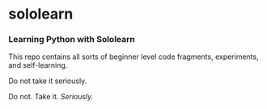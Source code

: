 # sololearn
### Learning Python with Sololearn

This repo contains all sorts of beginner level code fragments, experiments, and self-learning.

Do not take it seriously.

Do not. Take it. *Seriously.*
